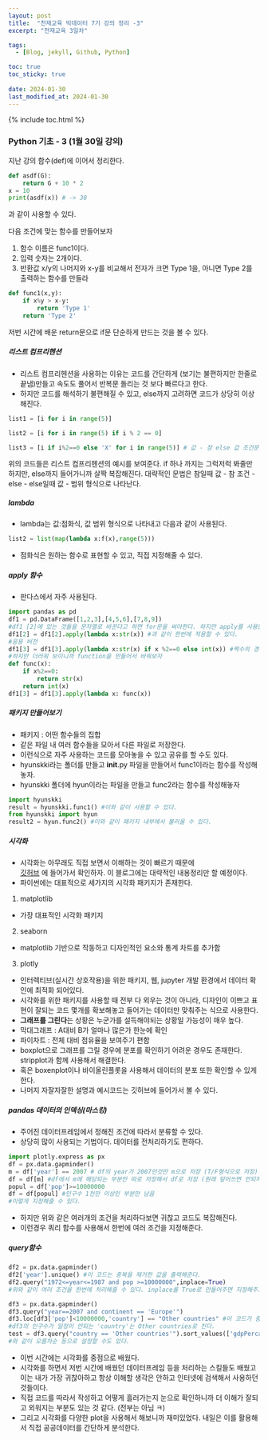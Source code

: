 ```yaml
---
layout: post
title:  "천재교육 빅데이터 7기 강의 정리 -3"
excerpt: "천재교육 3일차"

tags:
  - [Blog, jekyll, Github, Python]

toc: true
toc_sticky: true
 
date: 2024-01-30
last_modified_at: 2024-01-30
---
```


{% include toc.html %}

### Python 기초 - 3 (1월 30일 강의)

지난 강의 함수(def)에 이어서 정리한다.

```python
def asdf(G):
    return G + 10 * 2
x = 10
print(asdf(x)) # -> 30
```
과 같이 사용할 수 있다.

다음 조건에 맞는 함수를 만들어보자
1. 함수 이름은 func1이다.
2. 입력 숫자는 2개이다.
3. 반환값 x/y의 나머지와 x-y를 비교해서 전자가 크면 Type 1을, 아니면 Type 2를 출력하는 함수를 만들라

```python
def func1(x,y):
    if x%y > x-y:
        return 'Type 1'
    return 'Type 2'
```
저번 시간에 배운 return문으로 if문 단순하게 만드는 것을 볼 수 있다.

##### 리스트 컴프리헨션
- 리스트 컴프리헨션을 사용하는 이유는 코드를 간단하게 (보기는 불편하지만 한줄로 끝냄)만들고 속도도 풀어서 반복문 돌리는 것 보다 빠르다고 한다.
- 하지만 코드를 해석하기 불편해질 수 있고, else까지 고려하면 코드가 상당히 이상해진다. 

```python
list1 = [i for i in range(5)]

list2 = [i for i in range(5) if i % 2 == 0]

list3 = [i if i%2==0 else 'X' for i in range(5)] # 값 - 참 else 값 조건문
```
위의 코드들은 리스트 컴프리헨션의 예시를 보여준다. 
if 하나 까지는 그럭저럭 봐줄만 하지만, else까지 들어가니까 살짝 복잡해진다.
대략적인 문법은 참일때 값 - 참 조건 - else - else일때 값 - 범위 형식으로 나타난다.

##### lambda
- lambda는 값:점화식, 값 범위 형식으로 나타내고 다음과 같이 사용된다.
```python
list2 = list(map(lambda x:f(x),range(5)))
```
- 점화식은 원하는 함수로 표현할 수 있고, 직접 지정해줄 수 있다.

##### apply 함수
- 판다스에서 자주 사용된다.

```python
import pandas as pd
df1 = pd.DataFrame([1,2,3],[4,5,6],[7,8,9])
#df1 [2]에 있는 것들을 문자열로 바꾼다고 하면 for문을 써야한다. 하지만 apply를 사용한다면 ?
df1[2] = df1[2].apply(lambda x:str(x)) #과 같이 한번에 적용할 수 있다.
#응용 버전
df1[3] = df1[3].apply(lambda x:str(x) if x %2==0 else int(x)) #짝수의 경우에 str로 홀수면 int로
#하지만 더러워 보이니까 function을 만들어서 바꿔보자
def func(x):
    if x%2==0:
        return str(x)
    return int(x)
df1[3] = df1[3].apply(lambda x: func(x))
```

##### 패키지 만들어보기
- 패키지 : 어떤 함수들의 집합
- 같은 파일 내 여러 함수들을 모아서 다른 파일로 저장한다.
- 이런식으로 자주 사용하는 코드를 모아놓을 수 있고 공유를 할 수도 있다.
- hyunskki라는 폴더를 만들고 __init__.py 파일을 만들어서 func1이라는 함수를 작성해놓자.
- hyunskki 폴더에 hyun이라는 파일을 만들고 func2라는 함수를 작성해놓자

```python
import hyunskki
result = hyunskki.func1() #이와 같이 사용할 수 있다.
from hyunskki import hyun
result2 = hyun.func2() #이와 같이 패키지 내부에서 불러올 수 있다.
```

##### 시각화
- 시각화는 아무래도 직접 보면서 이해하는 것이 빠르기 때문에   
[깃허브](https://github.com/gustjr7879/chunjae/blob/main/jae3.ipynb) 에 들어가서 확인하자. 이 블로그에는 대략적인 내용정리만 할 예정이다.
- 파이썬에는 대표적으로 세가지의 시각화 패키지가 존재한다.
1. matplotlib
- 가장 대표적인 시각화 패키지
2. seaborn
- matplotlib 기반으로 작동하고 디자인적인 요소와 통계 차트를 추가함
3. plotly
- 인터렉티브(실시간 상호작용)을 위한 패키지, 웹, jupyter 개발 환경에서 데이터 확인에 최적화 되어있다.
- 시각화를 위한 패키지를 사용할 때 전부 다 외우는 것이 아니라, 디자인이 이쁘고 표현이 잘되는 코드 몇개를 확보해놓고 들어가는 데이터만 맞춰주는 식으로 사용한다.
- **그래프를 그린다**는 상황은 누군가를 설득해야되는 상황일 가능성이 매우 높다.
- 막대그래프 : A대비 B가 얼마나 많은가 한눈에 확인
- 파이차트 : 전체 대비 점유율을 보여주기 편함
- boxplot으로 그래프를 그릴 경우에 분포를 확인하기 어려운 경우도 존재한다. stripplot과 함께 사용해서 해결한다.
- 혹은 boxenplot이나 바이올린플롯을 사용해서 데이터의 분포 또한 확인할 수 있게한다.
- 나머지 자잘자잘한 설명과 예시코드는 깃허브에 들어가서 볼 수 있다.

##### pandas 데이터의 인덱싱(마스킹)
- 주어진 데이터프레임에서 정해진 조건에 따라서 분류할 수 있다.
- 상당히 많이 사용되는 기법이다. 데이터를 전처리하기도 편하다.

```python
import plotly.express as px
df = px.data.gapminder()
m = df['year'] == 2007 # df의 year가 2007인것만 m으로 저장 (T/F형식으로 저장)
df = df[m] #df에서 m에 해당되는 부분만 따로 저장해서 df로 저장 (원래 덮어쓰면 안되지만 빠른 실습을 위해서)
popul = df['pop']>=10000000
df = df[popul] #인구수 1천만 이상인 부분만 남음
#이렇게 지정해줄 수 있다.
```
- 하지만 위와 같은 여러개의 조건을 처리하다보면 귀찮고 코드도 복잡해진다.
- 이런경우 쿼리 함수를 사용해서 한번에 여러 조건을 지정해준다.

##### query함수
```python
df2 = px.data.gapminder()
df2['year'].unique() #이 코드는 중복을 제거한 값을 출력해준다.
df2.query("1972<=year<=1987 and pop >=10000000",inplace=True)
#위와 같이 여러 조건을 한번에 처리해줄 수 있다. inplace를 True로 만들어주면 지정해주고 입력할 필요없이 한번에 제거해준다.

df3 = px.data.gapminder()
df3.query("year==2007 and continent == 'Europe'")
df3.loc[df3['pop']<10000000,'country'] == "Other countries" #이 코드가 중요하다.
#df3의 인구수가 일정이 안되는 'country'는 Other countries로 친다.
test = df3.query("country == 'Other countries'").sort_values(['gdpPercap'],ascending=True)
#와 같이 오름차순 등으로 설정할 수도 있다.
```

- 이번 시간에는 시각화를 중점으로 배웠다.
- 시각화를 하면서 저번 시간에 배웠던 데이터프레임 등을 처리하는 스킬들도 배웠고 이는 내가 가장 귀찮아하고 항상 이해할 생각은 안하고 인터넷에 검색해서 사용하던 것들이다. 
- 직접 코드를 따라서 작성하고 어떻게 흘러가는지 눈으로 확인하니까 더 이해가 잘되고 외워지는 부분도 있는 것 같다. (전부는 아님 ㅋ)
- 그리고 시각화를 다양한 plot을 사용해서 해보니까 재미있었다. 내일은 이를 활용해서 직접 공공데이터를 간단하게 분석한다.